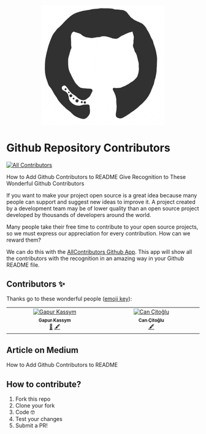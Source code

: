 <p align="center">
  <img width="320" src="https://github.com/Gapur/github-repository-contributors/blob/main/github-logo.gif" />
</p>

# Github Repository Contributors

<!-- ALL-CONTRIBUTORS-BADGE:START - Do not remove or modify this section -->
[![All Contributors](https://img.shields.io/badge/all_contributors-2-orange.svg?style=flat-square)](#contributors-)
<!-- ALL-CONTRIBUTORS-BADGE:END -->

How to Add Github Contributors to README
Give Recognition to These Wonderful Github Contributors

If you want to make your project open source is a great idea because many people can support and suggest new ideas to improve it. A project created by a development team may be of lower quality than an open source project developed by thousands of developers around the world.

Many people take their free time to contribute to your open source projects, so we must express our appreciation for every contribution. How can we reward them?

We can do this with the [AllContributors Github App](https://allcontributors.org). This app will show all the contributors with the recognition in an amazing way in your Github README file.

## Contributors ✨

Thanks go to these wonderful people ([emoji key](https://allcontributors.org/docs/en/emoji-key)):

<!-- ALL-CONTRIBUTORS-LIST:START - Do not remove or modify this section -->
<!-- prettier-ignore-start -->
<!-- markdownlint-disable -->
<table>
  <tbody>
    <tr>
      <td align="center" valign="top" width="14.28%"><a href="https://gkassym.netlify.app"><img src="https://avatars.githubusercontent.com/u/10502684?v=4?s=100" width="100px;" alt="Gapur Kassym"/><br /><sub><b>Gapur Kassym</b></sub></a><br /><a href="#plugin-Gapur" title="Plugin/utility libraries">🔌</a> <a href="#content-Gapur" title="Content">🖋</a></td>
      <td align="center" valign="top" width="14.28%"><a href="http://cancit.com"><img src="https://avatars.githubusercontent.com/u/9624502?v=4?s=100" width="100px;" alt="Can Çitoğlu"/><br /><sub><b>Can Çitoğlu</b></sub></a><br /><a href="#content-cancit" title="Content">🖋</a></td>
    </tr>
  </tbody>
</table>

<!-- markdownlint-restore -->
<!-- prettier-ignore-end -->

<!-- ALL-CONTRIBUTORS-LIST:END -->
<!-- prettier-ignore-start -->
<!-- markdownlint-disable -->

<!-- markdownlint-restore -->
<!-- prettier-ignore-end -->

<!-- ALL-CONTRIBUTORS-LIST:END -->

## Article on Medium

How to Add Github Contributors to README

## How to contribute?

1. Fork this repo
2. Clone your fork
3. Code 🤓
4. Test your changes
5. Submit a PR!
